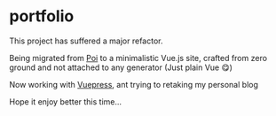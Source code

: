 # portfolio

This project has suffered a major refactor.

Being migrated from [Poi](https://poi.js.org/) to a minimalistic Vue.js site,
crafted from zero ground and not attached to any generator (Just plain Vue 😋)

Now working with [Vuepress](https://vuepress.vuejs.org), ant trying to retaking my personal blog

Hope it enjoy better this time...
